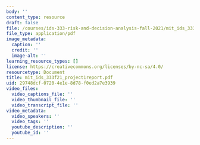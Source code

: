 ```yaml
---
body: ''
content_type: resource
draft: false
file: /courses/ids-333-risk-and-decision-analysis-fall-2021/mit_ids_333f21_project1report2.pdf
file_type: application/pdf
image_metadata:
  caption: ''
  credit: ''
  image-alt: ''
learning_resource_types: []
license: https://creativecommons.org/licenses/by-nc-sa/4.0/
resourcetype: Document
title: mit_ids_333f21_project1report.pdf
uid: 29748dcf-0720-4e1e-8d78-f0ed2a7e3939
video_files:
  video_captions_file: ''
  video_thumbnail_file: ''
  video_transcript_file: ''
video_metadata:
  video_speakers: ''
  video_tags: ''
  youtube_description: ''
  youtube_id: ''
---
```

